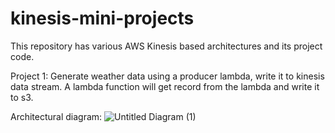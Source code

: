 # kinesis-mini-projects
This repository has various AWS Kinesis based architectures and its project code.

Project 1: Generate weather data using a producer lambda, write it to kinesis data stream. A lambda function will get record from the lambda and write it to s3.

Architectural diagram: 
![Untitled Diagram (1)](https://github.com/AmayKhatri/kinesis-mini-projects/assets/162054469/5d5bf383-d1ed-4622-9e49-497c6481cd1b)
